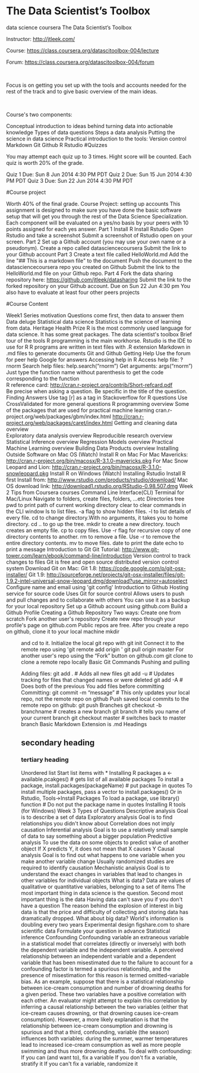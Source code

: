 # The Data Scientist’s Toolbox
data science coursera
The Data Scientist’s Toolbox

Instructor: http://jtleek.com/

Course: https://class.coursera.org/datascitoolbox-004/lecture

Forum: https://class.coursera.org/datascitoolbox-004/forum

​

Focus is on getting you set up with the tools and accounts needed for the rest of the track and to give basic overview of the main ideas.

​

Course's two components:

Conceptual introduction to ideas behind turning data into actionable knowledge 
Types of data questions 
Steps a data analysis 
Putting the science in data science 
Practical introduction to the tools: 
Version control 
Markdown 
Git 
Github 
R 
Rstudio 
#Quizzes

You may attempt each quiz up to 3 times. Hight score will be counted. Each quiz is worth 20% of the grade.

Quiz 1 
Due: Sun 8 Jun 2014 4:30 PM PDT 
Quiz 2 
Due: Sun 15 Jun 2014 4:30 PM PDT 
Quiz 3 
Due: Sun 22 Jun 2014 4:30 PM PDT 

#Course project

Worth 40% of the final grade. 
Course Project: setting up accounts 
This assignment is designed to make sure you have done the basic software setup that will get you through the rest of the Data Science Specialization. Each component will be evaluated on a yes/no basis by your peers with 10 points assigned for each yes answer. 
Part 1 
Install R 
Install Rstudio 
Open Rstudio and take a screenshot 
Submit a screenshot of Rstudio open on your screen. 
Part 2 
Set up a Github account (you may use your own name or a pseudonym). 
Create a repo called datasciencecoursera 
Submit the link to your Github account 
Part 3 
Create a text file called HelloWorld.md 
Add the line "## This is a markdown file" to the document 
Push the document to the datasciencecoursera repo you created on Github 
Submit the link to the HelloWorld.md file on your Github repo. 
Part 4 
Fork the data sharing repository here: https://github.com/jtleek/datasharing 
Submit the link to the forked repository on your Github account. 
Due on Sun 22 Jun 4:30 pm 
You also have to evaluate at least four other peers projects 

#Course Content

Week1 
Series motivation 
Questions come first, then data to answer them 
Data deluge 
Statistical data science 
Statistics is the science of learning from data. 
Heritage Health Prize 
R is the most commonly used language for data science. It has some great packages. 
The data scientist's toolbox 
Brief tour of the tools 
R programming is the main workhorse. 
Rstudio is the IDE to use for R 
R programs are written in text files with .R extension 
Markdown in .md files to generate documents 
Git and Github 
Getting Help 
Use the forum for peer help 
Google for answers 
Accessing help in R 
Access help file: ?rnorm 
Search help files: help.search(“rnorm”) 
Get arguments: args(“rnorm”) 
Just type the function name without parenthesis to get the code corresponding to the function  
R reference card: http://cran.r-project.org/contrib/Short-refcard.pdf  
Be precise when asking a question. Be specific in the title of the question. 
Finding Answers 
Use tag [r] as a tag in Stackoverflow for R questions 
Use CrossValidated for more general questions 
R programming overview 
Some of the packages that are used for practical machine learning 
cran.r-project.org/web/packages/gbm/index.html 
http://cran.r-project.org/web/packages/caret/index.html 
Getting and cleaning data overview  
Exploratory data analysis overview 
Reproducible research overview 
Statistical Inference overview 
Regression Models overview 
Practical Machine Learning overview 
Building Data Products overview 
Installing Outside Software on Mac OS (Watch) 
Install R on Mac 
For Mac Mavericks: http://cran.r-project.org/bin/macosx/R-3.1.0-mavericks.pkg 
For Mac Snow Leopard and Lion: http://cran.r-project.org/bin/macosx/R-3.1.0-snowleopard.pkg 
Install R on Windows (Watch) 
Installing Rstudio 
Install R first 
Install from: http://www.rstudio.com/products/rstudio/download/ 
Mac OS download link: http://download1.rstudio.org/RStudio-0.98.507.dmg 
Week 2 
Tips from Coursera courses 
Command Line Interface(CLI) 
Terminal for Mac/Linux 
Navigate to folders, create files, folders, ...etc 
Directories tree 
pwd to print path of current working directory 
clear to clear commands in the CLI window 
ls to list files. -a flag to show hidden files. -l to list details of every file. 
cd to change directory.With no arguments, it takes you to home directory. cd .. to go up the tree. 
mkdir to create a new directory. 
touch creates an empty file. 
cp to copy files. Use -r flag for recursive copy of one directory contents to another. 
rm to remove a file. Use -r to remove the entire directory contents. 
mv to move files. 
date to print the date 
echo to print a message 
Introduction to Git 
Git Tutorial: http://www.git-tower.com/learn/ebook/command-line/introduction 
Version control to track changes to files 
Git is free and open source distributed version control system 
Download Git on Mac: 
Git 1.8: https://code.google.com/p/git-osx-installer/ 
Git 1.9: http://sourceforge.net/projects/git-osx-installer/files/git-1.9.2-intel-universal-snow-leopard.dmg/download?use_mirror=autoselect 
Configure name and email using 'git config' 
Introduction to Github 
Hosting service for source code 
Uses Git for source control 
Allows users to push and pull changes and to collaborate with others 
You can use it as a backup for your local repository 
Set up a Github account using github.com 
Build a Github Profile 
Creating a Github Repository 
Two ways: 
Create one from scratch 
Fork another user's repository 
Create new repo through your profile's page on github.com 
Public repos are free. 
After you create a repo on github, clone it to your local machine 
mkdir <dir> and cd to it. 
Initialize the local git repo with git init 
Connect it to the remote repo using 'git remote add origin <path to the remote repo> ' 
git pull origin master 
For another user's repo using the “Fork” button on github.com 
git clone <remote report path> to clone a remote repo locally 
Basic Git Commands 
Pushing and pulling 

Adding files: 
git add . # Adds all new files 
git add -u # Updates tracking for files that changed names or were deleted 
git add -A # Does both of the previous 
You add files before committing 
Committing: 
git commit -m “message” # This only updates your local repo, not the remote repo on github 
Push saved local commits to the remote repo on github: 
git push 
Branches 
git checkout -b branchname # creates a new branch 
git branch # tells you name of your current branch 
git checkout master # switches back to master branch 
Basic Markdown 
Extension is .md 
Headings 
## secondary heading 
### tertiary heading 
Unordered list 
Start list items with * 
Installing R packages 
a ← available.pcakges() # gets list of all available packages 
To install a package, install.packages(packageName) # put package in quotes 
To install multiple packages, pass a vector to install.packages() 
Or in Rstudio, Tools→Install Packages 
To load a package, use library() function  # Do not put the package name in quotes 
Installing R tools (for Windows) 
Week 3 
Types of Questions 
Descriptive analysis 
Goal is to describe a set of data 
Exploratory analysis 
Goal is to find relationships you didn't know about 
Correlation does not imply causation 
Inferential analysis 
Goal is to use a relatively small sample of data to say something about a bigger population 
Predictive analysis 
To use the data on some objects to predict value of another object 
If X predicts Y, it does not mean that X causes Y 
Causal analysis 
Goal is to find out what happens to one variable when you make another variable change 
Usually randomized studies are required to identify causation 
Mechanistic analysis 
Goal is to understand the exact changes in variables that lead to changes in other variables for individual objects 
What is data? 
Data are values of qualitative or quantitative variables, belonging to a set of items 
The most important thing in data science is the question. 
Second most important thing is the data 
Having data can't save you if you don't have a question 
The reason behind the explosion of interest in big data is that the price and difficulty of collecting and storing data has dramatically dropped. 
What about big data? 
World's information is doubling every two years 
Experimental design 
figshare.com to share scientific data 
Formulate your question in advance 
Statistical inference 
Confounding 
Confounding variable an extraneous variable in a statistical model that correlates (directly or inversely) with both the dependent variable and the independent variable. A perceived relationship between an independent variable and a dependent variable that has been misestimated due to the failure to account for a confounding factor is termed a spurious relationship, and the presence of misestimation for this reason is termed omitted-variable bias. 
As an example, suppose that there is a statistical relationship between ice-cream consumption and number of drowning deaths for a given period. These two variables have a positive correlation with each other. An evaluator might attempt to explain this correlation by inferring a causal relationship between the two variables (either that ice-cream causes drowning, or that drowning causes ice-cream consumption). However, a more likely explanation is that the relationship between ice-cream consumption and drowning is spurious and that a third, confounding, variable (the season) influences both variables: during the summer, warmer temperatures lead to increased ice-cream consumption as well as more people swimming and thus more drowning deaths. 
To deal with confounding: 
If you can (and want to), fix a variable 
If you don't fix a variable, stratify it 
If you can't fix a variable, randomize it 
